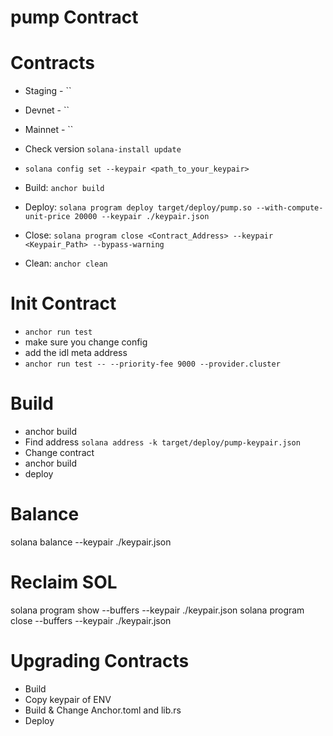 # pump Contract

# Contracts

- Staging - ``
- Devnet - ``
- Mainnet - ``

- Check version `solana-install update`

- `solana config set --keypair <path_to_your_keypair>`
- Build: `anchor build`
- Deploy: `solana program deploy target/deploy/pump.so --with-compute-unit-price 20000 --keypair ./keypair.json`
- Close: `solana program close <Contract_Address> --keypair <Keypair_Path> --bypass-warning`
- Clean: `anchor clean`

# Init Contract

- `anchor run test`
- make sure you change config
- add the idl meta address
- `anchor run test -- --priority-fee 9000 --provider.cluster `

# Build

- anchor build
- Find address `solana address -k target/deploy/pump-keypair.json`
- Change contract
- anchor build
- deploy

# Balance

solana balance --keypair ./keypair.json

# Reclaim SOL

solana program show --buffers --keypair ./keypair.json
solana program close --buffers --keypair ./keypair.json

# Upgrading Contracts

- Build
- Copy keypair of ENV
- Build & Change Anchor.toml and lib.rs
- Deploy

